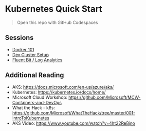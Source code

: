 # Kubernetes Quick Start

> Open this repo with GitHub Codespaces

## Sessions

- [Docker 101](./01-Docker101)
- [Dev Cluster Setup](./02-Dev-Cluster-Setup)
- [Fluent Bit / Log Analytics](./03-Logging-FluentBit-LogAnalytics)

## Additional Reading

- AKS: <https://docs.microsoft.com/en-us/azure/aks/>
- Kubernetes: <https://kubernetes.io/docs/home/>
- Microsoft Cloud Workshop: <https://github.com/Microsoft/MCW-Containers-and-DevOps>
- What the Hack - k8s: <https://github.com/Microsoft/WhatTheHack/tree/master/001-IntroToKubernetes>
- AKS Video: <https://www.youtube.com/watch?v=4ht22ReBjno>
